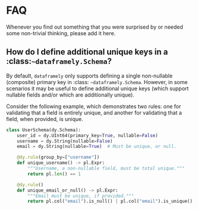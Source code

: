 # FAQ

Whenever you find out something that you were surprised by or needed some non-trivial
thinking, please add it here.

## How do I define additional unique keys in a :class:`~dataframely.Schema`?

By default, `dataframely` only supports defining a single non-nullable (composite) primary key in :class:
`~dataframely.Schema`.
However, in some scenarios it may be useful to define additional unique keys (which support nullable fields and/or which
are additionally unique).

Consider the following example, which demonstrates two rules: one for validating that a field is entirely unique, and
another for validating that a field, when provided, is unique.

```python
class UserSchema(dy.Schema):
    user_id = dy.UInt64(primary_key=True, nullable=False)
    username = dy.String(nullable=False)
    email = dy.String(nullable=True)  # Must be unique, or null.

    @dy.rule(group_by=["username"])
    def unique_username() -> pl.Expr:
        """Username, a non-nullable field, must be total unique."""
        return pl.len() == 1

    @dy.rule()
    def unique_email_or_null() -> pl.Expr:
        """Email must be unique, if provided."""
        return pl.col("email").is_null() | pl.col("email").is_unique()
```
